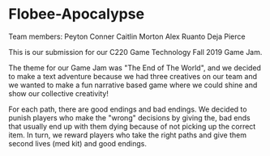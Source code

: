 # Flobee-Apocalypse

Team members:
Peyton Conner
Caitlin Morton
Alex Ruanto
Deja Pierce

This is our submission for our C220 Game Technology Fall 2019 Game Jam. 

The theme for our Game Jam was "The End of The World", and we decided to make a text adventure because we had three creatives on our team and we wanted to make a fun narrative based game where we could shine and show our collective creativity! 

For each path, there are good endings and bad endings. We decided to punish players who make the "wrong" decisions by giving the, bad ends that usually end up with them dying because of not picking up the correct item. In turn, we reward players who take the right paths and give them second lives (med kit) and good endings. 

